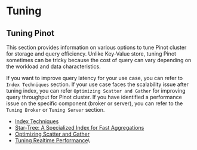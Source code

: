 # Tuning

## Tuning Pinot

This section provides information on various options to tune Pinot cluster for storage and query efficiency. Unlike Key-Value store, tuning Pinot sometimes can be tricky because the cost of query can vary depending on the workload and data characteristics.

If you want to improve query latency for your use case, you can refer to `Index Techniques` section. If your use case faces the scalability issue after tuning index, you can refer `Optimizing Scatter and Gather` for improving query throughput for Pinot cluster. If you have identified a performance issue on the specific component (broker or server), you can refer to the `Tuning Broker` or `Tuning Server` section.

* [Index Techniques](../../../basics/indexing/)
* [Star-Tree: A Specialized Index for Fast Aggregations](../../../basics/indexing/star-tree-index.md)
* [Optimizing Scatter and Gather](https://docs.pinot.apache.org/operators/operating-pinot/tuning/routing)
* [Tuning Realtime Performance](realtime.md#tuning-realtime-performance)\


